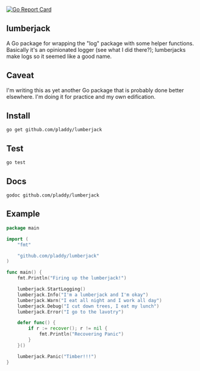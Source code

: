 [![Go Report Card](https://goreportcard.com/badge/github.com/pladdy/lumberjack)](https://goreportcard.com/report/github.com/pladdy/lumberjack)

## lumberjack
A Go package for wrapping the "log" package with some helper functions.
Basically it's an opinionated logger (see what I did there?); lumberjacks make
logs so it seemed like a good name.

## Caveat
I'm writing this as yet another Go package that is probably done better
elsewhere.  I'm doing it for practice and my own edification.

## Install
`go get github.com/pladdy/lumberjack`

## Test
`go test`

## Docs
`godoc github.com/pladdy/lumberjack`

## Example
```go
package main

import (
	"fmt"

	"github.com/pladdy/lumberjack"
)

func main() {
	fmt.Println("Firing up the lumberjack!")

	lumberjack.StartLogging()
	lumberjack.Info("I'm a lumberjack and I'm okay")
	lumberjack.Warn("I eat all night and I work all day")
	lumberjack.Debug("I cut down trees, I eat my lunch")
	lumberjack.Error("I go to the lavotry")

	defer func() {
		if r := recover(); r != nil {
			fmt.Println("Recovering Panic")
		}
	}()

	lumberjack.Panic("Timber!!!")
}
```

